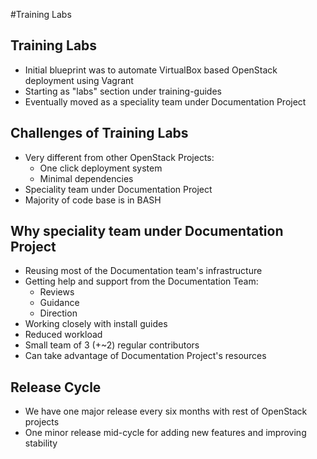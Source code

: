 <!-- .slide: id="training-labs" data-background-transition="zoom" data-background-size="50%" data-background-image="images/openstack-fancy-image.png" data-timing="30" -->
#Training Labs

<img data-src="images/OpenStack_logo.png" width="20%" style="position: absolute; left: 0; top: 480px" align="center"/>


<!-- .slide: data-state="normal" id="training-labs-overview" data-timing="60" -->
## Training Labs

*   Initial blueprint was to automate VirtualBox based OpenStack deployment using Vagrant
*   Starting as "labs" section under training-guides
*   Eventually moved as a speciality team under Documentation Project


<!-- .slide: data-state="normal" id="training-labs-challenges" data-timing="60" -->
## Challenges of Training Labs

*   Very different from other OpenStack Projects:
    * One click deployment system
    * Minimal dependencies
* Speciality team under Documentation Project
* Majority of code base is in BASH


<!-- .slide: data-state="normal" id="training-labs-under-docs" data-timing="120" data-menu-title="Why speciality team" -->
## Why speciality team under Documentation Project

* Reusing most of the Documentation team's infrastructure
* Getting help and support from the Documentation Team:
    * Reviews
    * Guidance
    * Direction
* Working closely with install guides
* Reduced workload
* Small team of 3 (+~2) regular contributors
* Can take advantage of Documentation Project's resources


<!-- .slide: data-state="normal" id="training-labs-rel-cycle" data-timing="60" -->
## Release Cycle

* We have one major release every six months with rest of OpenStack projects
* One minor release mid-cycle for adding new features and improving stability
